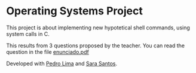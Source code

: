 # Operating Systems Project

This project is about implementing new hypotetical shell commands, using system calls in C.

This results from 3 questions proposed by the teacher. You can read the question in the file [enunciado.pdf](https://github.com/limapedro12/SO_TrabalhoPratico/blob/master/enunciado.pdf)

Developed with [Pedro Lima](https://github.com/up202108806) and [Sara Santos](https://github.com/sfos13).
